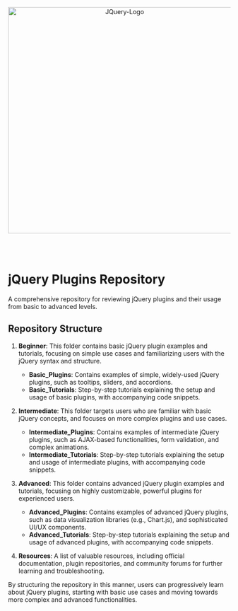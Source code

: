 <p align="center">
  <a href="https://jquery.com/" target="blank"><img width="512" alt="JQuery-Logo" src="https://upload.wikimedia.org/wikipedia/commons/thumb/f/fd/JQuery-Logo.svg/512px-JQuery-Logo.svg.png" /></a>
</p>

<br>
<br>

# jQuery Plugins Repository

A comprehensive repository for reviewing jQuery plugins and their usage from basic to advanced levels.

## Repository Structure

1. **Beginner**: This folder contains basic jQuery plugin examples and tutorials, focusing on simple use cases and familiarizing users with the jQuery syntax and structure.
    - **Basic_Plugins**: Contains examples of simple, widely-used jQuery plugins, such as tooltips, sliders, and accordions.
    - **Basic_Tutorials**: Step-by-step tutorials explaining the setup and usage of basic plugins, with accompanying code snippets.

2. **Intermediate**: This folder targets users who are familiar with basic jQuery concepts, and focuses on more complex plugins and use cases.
    - **Intermediate_Plugins**: Contains examples of intermediate jQuery plugins, such as AJAX-based functionalities, form validation, and complex animations.
    - **Intermediate_Tutorials**: Step-by-step tutorials explaining the setup and usage of intermediate plugins, with accompanying code snippets.

3. **Advanced**: This folder contains advanced jQuery plugin examples and tutorials, focusing on highly customizable, powerful plugins for experienced users.
    - **Advanced_Plugins**: Contains examples of advanced jQuery plugins, such as data visualization libraries (e.g., Chart.js), and sophisticated UI/UX components.
    - **Advanced_Tutorials**: Step-by-step tutorials explaining the setup and usage of advanced plugins, with accompanying code snippets.

4. **Resources**: A list of valuable resources, including official documentation, plugin repositories, and community forums for further learning and troubleshooting.

By structuring the repository in this manner, users can progressively learn about jQuery plugins, starting with basic use cases and moving towards more complex and advanced functionalities.
